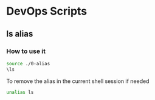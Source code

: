 # DevOps Scripts

## ls alias
### How to use it
```bash
source ./0-alias
\ls
```
To remove the alias in the current shell session if needed
```bash
unalias ls
```